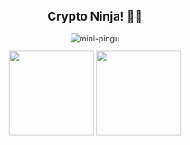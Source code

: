 <div align="center">

## Crypto Ninja! 🥷🏻

<p align="center"> <img src="https://komarev.com/ghpvc/?username=ace-contributor&label=Profile%20views&color=0e75b6&style=plastic" alt="mini-pingu" /> </p>

<img height="150px" src="https://github-readme-stats.vercel.app/api?username=ace-contributor&count_private=true&private=true&show_icons=true&theme=vue-dark&bg_color=0,243848,34495E,2B3842&hide=contribs">
<img height="150px" src="https://github-readme-stats.vercel.app/api/top-langs/?username=ace-contributor&theme=vue-dark&layout=compact&bg_color=0,243848,34495E,2B3842&private=true">
<br></br>
</a>
<br />
</div>
